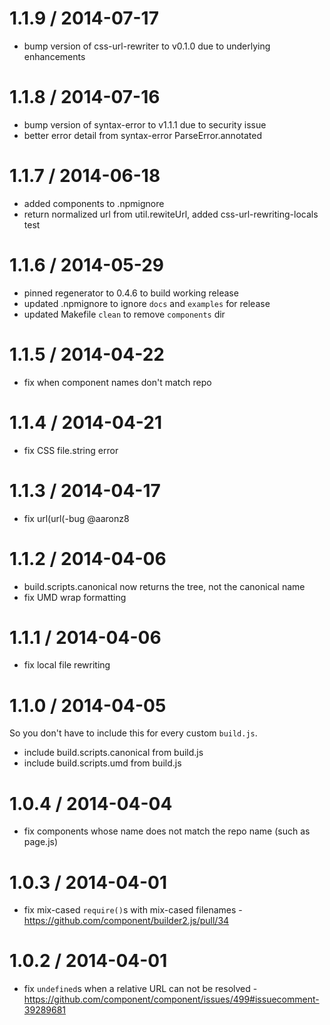 
1.1.9 / 2014-07-17
==================

 * bump version of css-url-rewriter to v0.1.0 due to underlying enhancements

1.1.8 / 2014-07-16
==================

 * bump version of syntax-error to v1.1.1 due to security issue
 * better error detail from syntax-error ParseError.annotated

1.1.7 / 2014-06-18
==================

 * added components to .npmignore
 * return normalized url from util.rewiteUrl, added css-url-rewriting-locals test

1.1.6 / 2014-05-29
==================

 * pinned regenerator to 0.4.6 to build working release
 * updated .npmignore to ignore `docs` and `examples` for release
 * updated Makefile `clean` to remove `components` dir

1.1.5 / 2014-04-22
==================

 * fix when component names don't match repo

1.1.4 / 2014-04-21
==================

 * fix CSS file.string error

1.1.3 / 2014-04-17
==================

 * fix url(url(-bug @aaronz8

1.1.2 / 2014-04-06
==================

 * build.scripts.canonical now returns the tree, not the canonical name
 * fix UMD wrap formatting

1.1.1 / 2014-04-06
==================

 * fix local file rewriting

1.1.0 / 2014-04-05
==================

So you don't have to include this for every custom `build.js`.

 * include build.scripts.canonical from build.js
 * include build.scripts.umd from build.js

1.0.4 / 2014-04-04
==================

 * fix components whose name does not match the repo name (such as page.js)

1.0.3 / 2014-04-01
==================

 * fix mix-cased `require()`s with mix-cased filenames - https://github.com/component/builder2.js/pull/34

1.0.2 / 2014-04-01
==================

 * fix `undefined`s when a relative URL can not be resolved - https://github.com/component/component/issues/499#issuecomment-39289681
